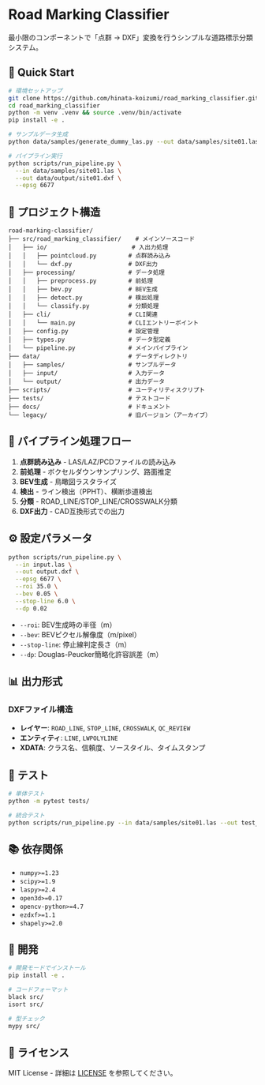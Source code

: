 # Road Marking Classifier

最小限のコンポーネントで「点群 → DXF」変換を行うシンプルな道路標示分類システム。

## 🚀 Quick Start

```bash
# 環境セットアップ
git clone https://github.com/hinata-koizumi/road_marking_classifier.git
cd road_marking_classifier
python -m venv .venv && source .venv/bin/activate
pip install -e .

# サンプルデータ生成
python data/samples/generate_dummy_las.py --out data/samples/site01.las --epsg 6677

# パイプライン実行
python scripts/run_pipeline.py \
  --in data/samples/site01.las \
  --out data/output/site01.dxf \
  --epsg 6677
```

## 📁 プロジェクト構造

```
road-marking-classifier/
├── src/road_marking_classifier/    # メインソースコード
│   ├── io/                        # 入出力処理
│   │   ├── pointcloud.py         # 点群読み込み
│   │   └── dxf.py                # DXF出力
│   ├── processing/               # データ処理
│   │   ├── preprocess.py         # 前処理
│   │   ├── bev.py                # BEV生成
│   │   ├── detect.py             # 検出処理
│   │   └── classify.py           # 分類処理
│   ├── cli/                      # CLI関連
│   │   └── main.py               # CLIエントリーポイント
│   ├── config.py                 # 設定管理
│   ├── types.py                  # データ型定義
│   └── pipeline.py               # メインパイプライン
├── data/                         # データディレクトリ
│   ├── samples/                  # サンプルデータ
│   ├── input/                    # 入力データ
│   └── output/                   # 出力データ
├── scripts/                      # ユーティリティスクリプト
├── tests/                        # テストコード
├── docs/                         # ドキュメント
└── legacy/                       # 旧バージョン（アーカイブ）
```

## 🔄 パイプライン処理フロー

1. **点群読み込み** - LAS/LAZ/PCDファイルの読み込み
2. **前処理** - ボクセルダウンサンプリング、路面推定
3. **BEV生成** - 鳥瞰図ラスタライズ
4. **検出** - ライン検出（PPHT）、横断歩道検出
5. **分類** - ROAD_LINE/STOP_LINE/CROSSWALK分類
6. **DXF出力** - CAD互換形式での出力

## ⚙️ 設定パラメータ

```bash
python scripts/run_pipeline.py \
  --in input.las \
  --out output.dxf \
  --epsg 6677 \
  --roi 35.0 \
  --bev 0.05 \
  --stop-line 6.0 \
  --dp 0.02
```

- `--roi`: BEV生成時の半径（m）
- `--bev`: BEVピクセル解像度（m/pixel）
- `--stop-line`: 停止線判定長さ（m）
- `--dp`: Douglas-Peucker簡略化許容誤差（m）

## 📊 出力形式

### DXFファイル構造
- **レイヤー**: `ROAD_LINE`, `STOP_LINE`, `CROSSWALK`, `QC_REVIEW`
- **エンティティ**: `LINE`, `LWPOLYLINE`
- **XDATA**: クラス名、信頼度、ソースタイル、タイムスタンプ

## 🧪 テスト

```bash
# 単体テスト
python -m pytest tests/

# 統合テスト
python scripts/run_pipeline.py --in data/samples/site01.las --out test_output.dxf
```

## 📚 依存関係

- `numpy>=1.23`
- `scipy>=1.9`
- `laspy>=2.4`
- `open3d>=0.17`
- `opencv-python>=4.7`
- `ezdxf>=1.1`
- `shapely>=2.0`

## 🔧 開発

```bash
# 開発モードでインストール
pip install -e .

# コードフォーマット
black src/
isort src/

# 型チェック
mypy src/
```

## 📝 ライセンス

MIT License - 詳細は [LICENSE](LICENSE) を参照してください。
